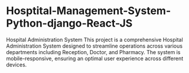 # Hosptital-Management-System-Python-django-React-JS
Hospital Administration System This project is a comprehensive Hospital Administration System designed to streamline operations across various departments including Reception, Doctor, and Pharmacy. The system is mobile-responsive, ensuring an optimal user experience across different devices.
